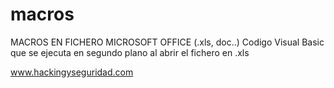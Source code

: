 #
# macros

MACROS EN FICHERO MICROSOFT OFFICE (.xls, doc..)
Codigo Visual Basic que se ejecuta en segundo plano al abrir el fichero en .xls

www.hackingyseguridad.com
